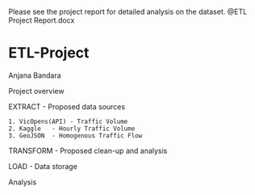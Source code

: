 Please see the project report for detailed analysis on the dataset. @ETL Project Report.docx

# ETL-Project
Anjana Bandara

Project overview

EXTRACT - Proposed data sources

    1. VicOpens(API) - Traffic Volume
    2. Kaggle   - Hourly Traffic Volume
    3. GeoJSON  - Homogenous Traffic Flow

TRANSFORM - Proposed clean-up and analysis

LOAD - Data storage

Analysis
